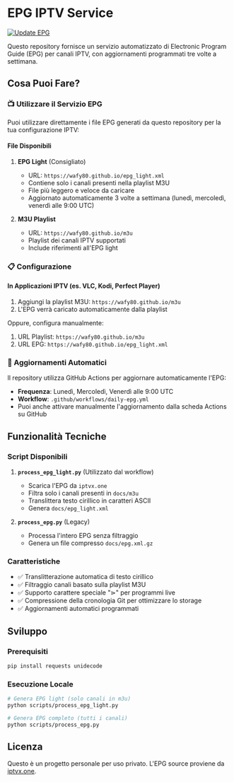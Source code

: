 # EPG IPTV Service

[![Update EPG](https://github.com/wafy80/wafy80.github.io/actions/workflows/daily-epg.yml/badge.svg)](https://github.com/wafy80/wafy80.github.io/actions/workflows/daily-epg.yml)

Questo repository fornisce un servizio automatizzato di Electronic Program Guide (EPG) per canali IPTV, con aggiornamenti programmati tre volte a settimana.

## Cosa Puoi Fare?

### 📺 Utilizzare il Servizio EPG

Puoi utilizzare direttamente i file EPG generati da questo repository per la tua configurazione IPTV:

#### File Disponibili

1. **EPG Light** (Consigliato)
   - URL: `https://wafy80.github.io/epg_light.xml`
   - Contiene solo i canali presenti nella playlist M3U
   - File più leggero e veloce da caricare
   - Aggiornato automaticamente 3 volte a settimana (lunedì, mercoledì, venerdì alle 9:00 UTC)

2. **M3U Playlist**
   - URL: `https://wafy80.github.io/m3u`
   - Playlist dei canali IPTV supportati
   - Include riferimenti all'EPG light

### 📋 Configurazione

#### In Applicazioni IPTV (es. VLC, Kodi, Perfect Player)

1. Aggiungi la playlist M3U: `https://wafy80.github.io/m3u`
2. L'EPG verrà caricato automaticamente dalla playlist

Oppure, configura manualmente:

1. URL Playlist: `https://wafy80.github.io/m3u`
2. URL EPG: `https://wafy80.github.io/epg_light.xml`

### 🔄 Aggiornamenti Automatici

Il repository utilizza GitHub Actions per aggiornare automaticamente l'EPG:
- **Frequenza**: Lunedì, Mercoledì, Venerdì alle 9:00 UTC
- **Workflow**: `.github/workflows/daily-epg.yml`
- Puoi anche attivare manualmente l'aggiornamento dalla scheda Actions su GitHub

## Funzionalità Tecniche

### Script Disponibili

1. **`process_epg_light.py`** (Utilizzato dal workflow)
   - Scarica l'EPG da `iptvx.one`
   - Filtra solo i canali presenti in `docs/m3u`
   - Translittera testo cirillico in caratteri ASCII
   - Genera `docs/epg_light.xml`

2. **`process_epg.py`** (Legacy)
   - Processa l'intero EPG senza filtraggio
   - Genera un file compresso `docs/epg.xml.gz`

### Caratteristiche

- ✅ Translitterazione automatica di testo cirillico
- ✅ Filtraggio canali basato sulla playlist M3U
- ✅ Supporto carattere speciale "⋗" per programmi live
- ✅ Compressione della cronologia Git per ottimizzare lo storage
- ✅ Aggiornamenti automatici programmati

## Sviluppo

### Prerequisiti

```bash
pip install requests unidecode
```

### Esecuzione Locale

```bash
# Genera EPG light (solo canali in m3u)
python scripts/process_epg_light.py

# Genera EPG completo (tutti i canali)
python scripts/process_epg.py
```

## Licenza

Questo è un progetto personale per uso privato. L'EPG source proviene da [iptvx.one](https://iptvx.one/).

